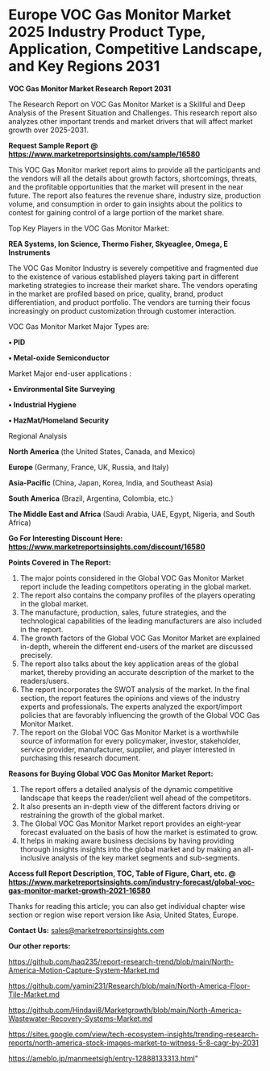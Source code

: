  # Europe VOC Gas Monitor Market 2025 Industry Product Type, Application, Competitive Landscape, and Key Regions 2031

<strong>VOC Gas Monitor Market Research Report 2031</strong>

The Research Report on VOC Gas Monitor Market is a Skillful and Deep Analysis of the Present Situation and Challenges. This research report also analyzes other important trends and market drivers that will affect market growth over 2025-2031.

<strong>Request Sample Report @ <a href=https://www.marketreportsinsights.com/sample/16580>https://www.marketreportsinsights.com/sample/16580</a></strong>

This VOC Gas Monitor market report aims to provide all the participants and the vendors will all the details about growth factors, shortcomings, threats, and the profitable opportunities that the market will present in the near future. The report also features the revenue share, industry size, production volume, and consumption in order to gain insights about the politics to contest for gaining control of a large portion of the market share.

Top Key Players in the VOC Gas Monitor Market:

<strong>REA Systems, Ion Science, Thermo Fisher, Skyeaglee, Omega, E Instruments</strong>

The VOC Gas Monitor Industry is severely competitive and fragmented due to the existence of various established players taking part in different marketing strategies to increase their market share. The vendors operating in the market are profiled based on price, quality, brand, product differentiation, and product portfolio. The vendors are turning their focus increasingly on product customization through customer interaction.

VOC Gas Monitor Market Major Types are:

<strong>• PID

• Metal-oxide Semiconductor</strong>

Market Major end-user applications :

<strong>• Environmental Site Surveying

• Industrial Hygiene

• HazMat/Homeland Security</strong>

Regional Analysis

</u><strong><b>North America</b></strong> (the United States, Canada, and Mexico)

<strong><b>Europe </b></strong>(Germany, France, UK, Russia, and Italy)

<strong><b>Asia-Pacific</b></strong> (China, Japan, Korea, India, and Southeast Asia)

<strong><b>South America</b></strong> (Brazil, Argentina, Colombia, etc.)

<strong><b>The Middle East and Africa</b></strong> (Saudi Arabia, UAE, Egypt, Nigeria, and South Africa)

<strong>Go For Interesting Discount Here: <a href=https://www.marketreportsinsights.com/discount/16580>https://www.marketreportsinsights.com/discount/16580</a></strong>

<strong>Points Covered in The Report:</strong>
<ol>
  <li>The major points considered in the Global VOC Gas Monitor Market report include the leading competitors operating in the global market.</li>
  <li>The report also contains the company profiles of the players operating in the global market.</li>
  <li>The manufacture, production, sales, future strategies, and the technological capabilities of the leading manufacturers are also included in the report.</li>
  <li>The growth factors of the Global VOC Gas Monitor Market are explained in-depth, wherein the different end-users of the market are discussed precisely.</li>
  <li>The report also talks about the key application areas of the global market, thereby providing an accurate description of the market to the readers/users.</li>
  <li>The report incorporates the SWOT analysis of the market. In the final section, the report features the opinions and views of the industry experts and professionals. The experts analyzed the export/import policies that are favorably influencing the growth of the Global VOC Gas Monitor Market.</li>
  <li>The report on the Global VOC Gas Monitor Market is a worthwhile source of information for every policymaker, investor, stakeholder, service provider, manufacturer, supplier, and player interested in purchasing this research document.</li>
</ol>
<strong>Reasons for Buying Global VOC Gas Monitor Market Report:</strong>

<ol>
  <li>The report offers a detailed analysis of the dynamic competitive landscape that keeps the reader/client well ahead of the competitors.</li>
  <li>It also presents an in-depth view of the different factors driving or restraining the growth of the global market.</li>
  <li>The Global VOC Gas Monitor Market report provides an eight-year forecast evaluated on the basis of how the market is estimated to grow.</li>
  <li>It helps in making aware business decisions by having providing thorough insights insights into the global market and by making an all-inclusive analysis of the key market segments and sub-segments.</li>
</ol>
<strong>Access full Report Description, TOC, Table of Figure, Chart, etc. @ <a href=https://www.marketreportsinsights.com/industry-forecast/global-voc-gas-monitor-market-growth-2021-16580>https://www.marketreportsinsights.com/industry-forecast/global-voc-gas-monitor-market-growth-2021-16580</a></strong>


Thanks for reading this article; you can also get individual chapter wise section or region wise report version like Asia, United States, Europe.

<strong>Contact Us:</strong>
sales@marketreportsinsights.com

<strong>Our other reports:</strong>

<a href=https://github.com/haq235/report-research-trend/blob/main/North-America-Motion-Capture-System-Market.md>https://github.com/haq235/report-research-trend/blob/main/North-America-Motion-Capture-System-Market.md</a>

<a href=https://github.com/yamini231/Research/blob/main/North-America-Floor-Tile-Market.md>https://github.com/yamini231/Research/blob/main/North-America-Floor-Tile-Market.md</a>

<a href=https://github.com/Hindavi8/Marketgrowth/blob/main/North-America-Wastewater-Recovery-Systems-Market.md>https://github.com/Hindavi8/Marketgrowth/blob/main/North-America-Wastewater-Recovery-Systems-Market.md</a>

<a href=https://sites.google.com/view/tech-ecosystem-insights/trending-research-reports/north-america-stock-images-market-to-witness-5-8-cagr-by-2031>https://sites.google.com/view/tech-ecosystem-insights/trending-research-reports/north-america-stock-images-market-to-witness-5-8-cagr-by-2031</a>

<a href=https://ameblo.jp/manmeetsigh/entry-12888133313.html>https://ameblo.jp/manmeetsigh/entry-12888133313.html</a>"
